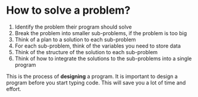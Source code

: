 # How to solve a problem? 

1. Identify the problem their program should solve 
2. Break the problem into smaller sub-problems, if the problem is too big
3. Think of a plan to a solution to each sub-problem
4. For each sub-problem, think of the variables you need to store data
5. Think of the structure of the solution to each sub-problem
6. Think of how to integrate the solutions to the sub-problems into a single program

This is the process of **designing** a program. It is important to design a program before you start typing code. This will save you a lot of time and effort.